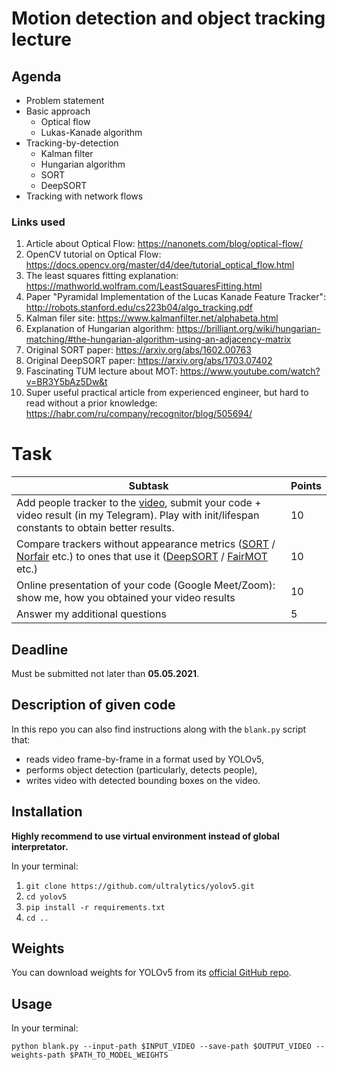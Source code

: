# Motion detection and object tracking lecture

## Agenda
- Problem statement
- Basic approach
    - Optical flow
    - Lukas-Kanade algorithm
- Tracking-by-detection
    - Kalman filter
    - Hungarian algorithm
    - SORT
    - DeepSORT
- Tracking with network flows

### Links used
1. Article about Optical Flow: https://nanonets.com/blog/optical-flow/
2. OpenCV tutorial on Optical Flow: https://docs.opencv.org/master/d4/dee/tutorial_optical_flow.html
3. The least squares fitting explanation: https://mathworld.wolfram.com/LeastSquaresFitting.html
4. Paper "Pyramidal Implementation of the Lucas Kanade Feature Tracker": http://robots.stanford.edu/cs223b04/algo_tracking.pdf
5. Kalman filer site: https://www.kalmanfilter.net/alphabeta.html
6. Explanation of Hungarian algorithm: https://brilliant.org/wiki/hungarian-matching/#the-hungarian-algorithm-using-an-adjacency-matrix
7. Original SORT paper: https://arxiv.org/abs/1602.00763
8. Original DeepSORT paper: https://arxiv.org/abs/1703.07402
9. Fascinating TUM lecture about MOT: https://www.youtube.com/watch?v=BR3Y5bAz5Dw&t
10. Super useful practical article from experienced engineer,
 but hard to read without a prior knowledge: https://habr.com/ru/company/recognitor/blog/505694/


# Task
|Subtask|Points|
|-------|--------|
|Add people tracker to the [video](https://github.com/opencv/opencv/blob/master/samples/data/vtest.avi), submit your code + video result (in my Telegram). Play with init/lifespan constants to obtain better results.|10|
|Compare trackers without appearance metrics ([SORT](https://github.com/abewley/sort) / [Norfair](https://github.com/tryolabs/norfair) etc.) to ones that use it ([DeepSORT](https://github.com/nwojke/deep_sort) / [FairMOT](https://github.com/ifzhang/FairMOT) etc.)|10|
|Online presentation of your code (Google Meet/Zoom): show me, how you obtained your video results|10|
|Answer my additional questions|5|

## Deadline
Must be submitted not later than **05.05.2021**.

## Description of given code
In this repo you can also find instructions along with the `blank.py` script that:
- reads video frame-by-frame in a format used by YOLOv5,
- performs object detection (particularly, detects people),
- writes video with detected bounding boxes on the video.

## Installation
**Highly recommend to use virtual environment instead of global interpretator.**

In your terminal:
1. `git clone https://github.com/ultralytics/yolov5.git`
2. `cd yolov5`
3. `pip install -r requirements.txt`
4. `cd ..`

## Weights
You can download weights for YOLOv5 from its [official GitHub repo](https://github.com/ultralytics/yolov5/releases).

## Usage
In your terminal:

`python blank.py --input-path $INPUT_VIDEO --save-path $OUTPUT_VIDEO --weights-path $PATH_TO_MODEL_WEIGHTS`
